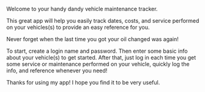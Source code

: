 Welcome to your handy dandy vehicle maintenance tracker.

This great app will help you easily track dates, costs, and service performed on your vehicles(s) to provide an easy reference for you.

Never forget when the last time you got your oil changed was again!

To start, create a login name and password.  Then enter some basic info about your vehicle(s) to get started.  After that, just log in each time you get some service or maintenance performed on your vehicle, quickly log the info, and reference whenever you need!

Thanks for using my app!  I hope you find it to be very useful.